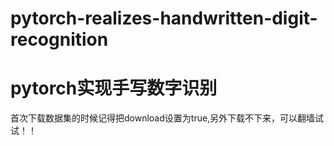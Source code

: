 # pytorch-realizes-handwritten-digit-recognition
# pytorch实现手写数字识别

首次下载数据集的时候记得把download设置为true,另外下载不下来，可以翻墙试试！！
